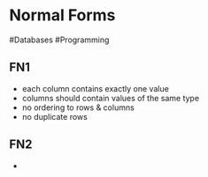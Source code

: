 # Normal Forms
#Databases #Programming 
## FN1
+ each column contains exactly one value
+ columns should contain values of the same type
+ no ordering to rows & columns
+ no duplicate rows
## FN2
+ 